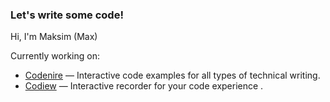 ### Let's write some code!

Hi, I'm Maksim (Max)

Currently working on:

- [Codenire](https://github.com/codiewio/codenire) — Interactive code examples for all types of technical writing.
- [Codiew](https://codiew.io) — Interactive recorder for your code experience .

